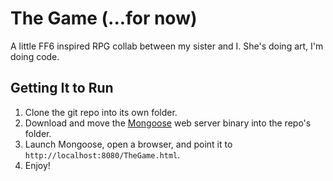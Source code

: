 The Game (...for now)
=====================

A little FF6 inspired RPG collab between my sister and I. She's doing art, I'm doing code.

## Getting It to Run

1. Clone the git repo into its own folder.
2. Download and move the [Mongoose](https://www.cesanta.com/products/binary) web server binary into the repo's folder.
3. Launch Mongoose, open a browser, and point it to `http://localhost:8080/TheGame.html`.
4. Enjoy!